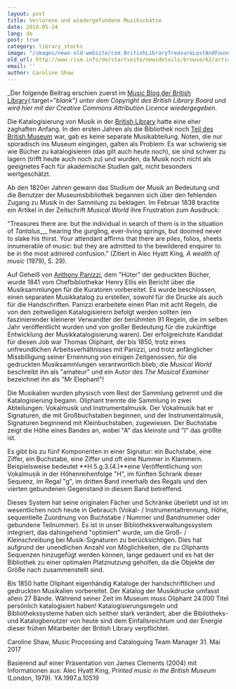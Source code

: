 ```yaml
---
layout: post
title: Verlorene und wiedergefundene Musikschätze
date: 2018-05-24
lang: de
post: true
category: library_stocks
image: "/images/news-old-website/csm_BritishLibraryTreasureLostAndFound1_53787dfd26.jpg"
old_url: http://www.rism.info/de/startseite/newsdetails/browse/62/article/64/music-treasure-lost-and-found.html
email: ''
author: Caroline Shaw
---
```



_Der folgende Beitrag erschien zuerst im [Music Blog der British Library](http://blogs.bl.uk/music/2017/05/music-treasure-lost-and-found.html){:target="_blank"} unter dem Copyright des British Library Board und wird hier mit der_ _Creative Commons Attribution Licence wiedergegeben._

Die Katalogisierung von Musik in der [British Library](http://www.bl.uk) hatte eine eher zaghaften Anfang. In den ersten Jahren als die Bibliothek noch [Teil des British Museum](http://www.bl.uk/aboutus/quickinfo/facts/history/) war, gab es keine separate Musikabteilung. Noten, die nur sporadisch ins Museum eingingen, galten als Problem: Es war schwierig sie wie Bücher zu katalogisieren (das gilt auch heute noch), sie sind schwer zu lagern (trifft heute auch noch zu) und wurden, da Musik noch nicht als geeignetes Fach für akademische Studien galt, nicht besonders wertgeschätzt.

Ab den 1820er Jahren gewann das Studium der Musik an Bedeutung und die Benutzer der Museumsbibliothek begannen sich über den fehlenden Zugang zu Musik in der Sammlung zu beklagen. Im Februar 1838 brachte ein Artikel in der Zeitschrift _Musical World_ ihre Frustration zum Ausdruck:

"Treasures there are: but the individual in search of them is in the situation of _Tantalus__,_ hearing the gurgling, ever-living springs, but doomed never to slake his thirst. Your attendant affirms that there are piles, folios, sheets innumerable of music: but they are admitted to the bewildered enquirer to be in the most admired confusion." (Zitiert in Alec Hyatt King, _A wealth of music_ (1979), S. 29).

Auf Geheiß von [Anthony Panizzi](http://blogs.bl.uk/untoldlives/2015/09/from-revolutionary-to-librarian-sir-anthony-panizzi.html), dem "Hüter" der gedruckten Bücher, wurde 1841 vom Chefbibliothekar Henry Ellis ein Bericht über die Musiksammlungen für die Kuratoren vorbereitet. Es wurde beschlossen, einen separaten Musikkatalog zu erstellen, sowohl für die Drucke als auch für die Handschriften. Panizzi erarbeitete einen Plan mit acht Regeln, die von den zeitweiligen Katalogisierern befolgt werden sollten (ein faszinierender kleinerer Verwandter der berühmten 91 Regeln, die im selben Jahr veröffentlicht wurden und von großer Bedeutung für die zukünftige Entwicklung der Musikkatalogisierung waren). Der erfolgreichste Kandidat für diesen Job war Thomas Oliphant, der bis 1850, trotz eines unfreundlichen Arbeitsverhältnisses mit Panizzi, und trotz anfänglicher Missbilligung seiner Ernennung von einigen Zeitgenossen, für die gedruckten Musiksammlungen verantwortlich blieb; die _Musical World_ beschreibt ihn als "amateur" und ein Autor des _The Musical Examiner_ bezeichnet ihn als "Mr Elephant"!

Die Musikalien wurden physisch vom Rest der Sammlung getrennt und die Katalogisierung begann. Oliphant trennte die Sammlung in zwei Abteilungen: Vokalmusik und Instrumentalmusik. Der Vokalmusik hat er Signaturen, die mit Großbuchstaben beginnen, und der Instrumentalmusik, Signaturen beginnend mit Kleinbuchstaben, zugewiesen. Der Buchstabe zeigt die Höhe eines Bandes an, wobei "A" das kleinste und "I" das größte ist.

Es gibt bis zu fünf Komponenten in einer Signatur: ein Buchstabe, eine Ziffer, ein Buchstabe, eine Ziffer und oft eine Nummer in Klammern. Beispielsweise bedeutet **H.5.g.3.(4.)**eine Veröffentlichung von Vokalmusik in der Höhenreihenfolge "H", im fünften Schrank dieser Sequenz, im Regal "g", im dritten Band innerhalb des Regals und den vierten gebundenen Gegenstand in diesem Band betreffend.

Dieses System hat seine originalen Fächer und Schränke überlebt und ist im wesentlichen noch heute in Gebrauch (Vokal- / Instrumentaltrennung, Höhe, sequentielle Zuordnung von Buchstabe / Nummer und Bandnummer oder gebundene Teilnummer). Es ist in unser Bibliotheksverwaltungssystem integriert, das dahingehend "optimiert" wurde, um die Groß- / Kleinschreibung bei Musik-Signaturen zu berücksichtigen. Dies hat aufgrund der unendlichen Anzahl von Möglichkeiten, die zu Oliphants Sequenzen hinzugefügt werden können, lange gedauert und es hat der Bibliothek zu einer optimalen Platznutzung geholfen, da die Objekte der Größe nach zusammenstellt sind.

Bis 1850 hatte Oliphant eigenhändig Kataloge der handschriftlichen und gedruckten Musikalien vorbereitet. Der Katalog der Musikdrucke umfasst allein 27 Bände. Während seiner Zeit im Museum muss Oliphant 24.000 Titel persönlich katalogisiert haben! Katalogisierungsregeln und Bibliothekssysteme haben sich seither stark verändert, aber die Bibliotheks- und Katalogbenutzer von heute sind dem Einfallsreichtum und der Energie dieser frühen Mitarbeiter der British Library verpflichtet.

Caroline Shaw, Music Processing and Cataloguing Team Manager
31. Mai 2017

Basierend auf einer Präsentation von James Clements (2004) mit Informationen aus: Alec Hyatt King, _Printed music in the British Museum_ (London, 1979). YA.1997.a.10519




